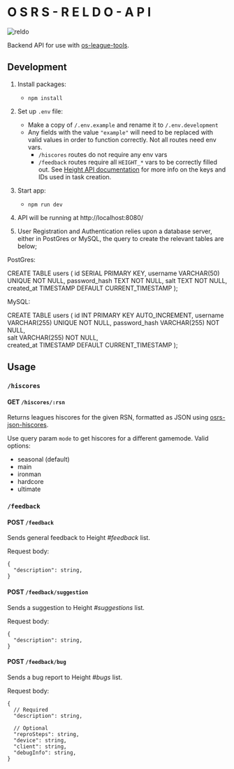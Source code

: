 # O S R S - R E L D O - A P I

![reldo](/docs/reldo.png)

Backend API for use with [os-league-tools](https://github.com/osrs-reldo/os-league-tools).

## Development

1. Install packages:

   - `npm install`

2. Set up `.env` file:

   - Make a copy of `/.env.example` and rename it to `/.env.development`
   - Any fields with the value `"example"` will need to be replaced with valid values in order to function correctly. Not all routes need env vars.
     - `/hiscores` routes do not require any env vars
     - `/feedback` routes require all `HEIGHT_*` vars to be correctly filled out. See [Height API documentation](https://www.notion.so/API-documentation-643aea5bf01742de9232e5971cb4afda) for more info on the keys and IDs used in task creation.

3. Start app:

   - `npm run dev`

4. API will be running at http://localhost:8080/


5. User Registration and Authentication relies upon a database server, either in PostGres or MySQL, the query to create the relevant tables are below;

PostGres:

CREATE TABLE users (
    id SERIAL PRIMARY KEY,
    username VARCHAR(50) UNIQUE NOT NULL,
    password_hash TEXT NOT NULL,
    salt TEXT NOT NULL,
    created_at TIMESTAMP DEFAULT CURRENT_TIMESTAMP
);

MySQL:

CREATE TABLE users (
    id INT PRIMARY KEY AUTO_INCREMENT,
    username VARCHAR(255) UNIQUE NOT NULL,
    password_hash VARCHAR(255) NOT NULL,   
    salt VARCHAR(255) NOT NULL,            
    created_at TIMESTAMP DEFAULT CURRENT_TIMESTAMP
);


## Usage

### `/hiscores`

#### **GET** `/hiscores/:rsn`

Returns leagues hiscores for the given RSN, formatted as JSON using [osrs-json-hiscores](https://github.com/maxswa/osrs-json-hiscores#what-youll-get).

Use query param `mode` to get hiscores for a different gamemode. Valid options:

- seasonal (default)
- main
- ironman
- hardcore
- ultimate

### `/feedback`

#### **POST** `/feedback`

Sends general feedback to Height _#feedback_ list.

Request body:

```
{
  "description": string,
}
```

#### **POST** `/feedback/suggestion`

Sends a suggestion to Height _#suggestions_ list.

Request body:

```
{
  "description": string,
}
```

#### **POST** `/feedback/bug`

Sends a bug report to Height _#bugs_ list.

Request body:

```
{
  // Required
  "description": string,

  // Optional
  "reproSteps": string,
  "device": string,
  "client": string,
  "debugInfo": string,
}
```
